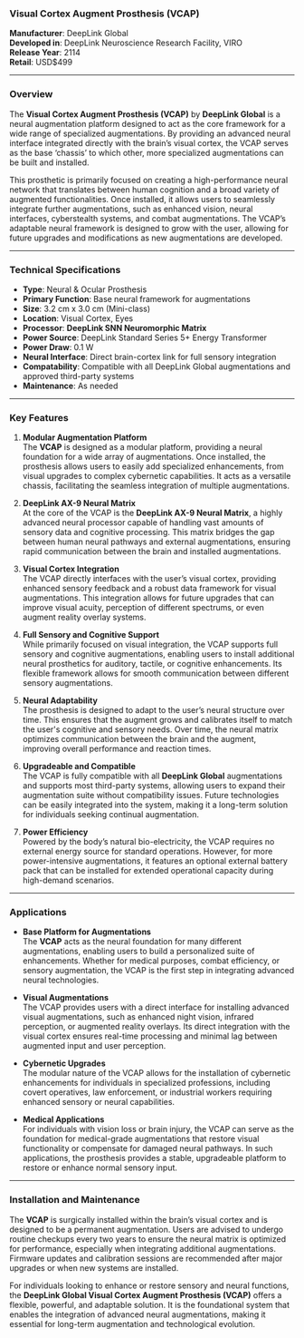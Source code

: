 ### **Visual Cortex Augment Prosthesis (VCAP)**

**Manufacturer**: DeepLink Global  
**Developed in**: DeepLink Neuroscience Research Facility, VIRO  
**Release Year**: 2114   
**Retail**: USD$499

---

### Overview

The **Visual Cortex Augment Prosthesis (VCAP)** by **DeepLink Global** is a neural augmentation platform designed to act as the core framework for a wide range of specialized augmentations. By providing an advanced neural interface integrated directly with the brain’s visual cortex, the VCAP serves as the base ‘chassis’ to which other, more specialized augmentations can be built and installed.

This prosthetic is primarily focused on creating a high-performance neural network that translates between human cognition and a broad variety of augmented functionalities. Once installed, it allows users to seamlessly integrate further augmentations, such as enhanced vision, neural interfaces, cyberstealth systems, and combat augmentations. The VCAP’s adaptable neural framework is designed to grow with the user, allowing for future upgrades and modifications as new augmentations are developed.

---

### Technical Specifications

- **Type**: Neural & Ocular Prosthesis  
- **Primary Function**: Base neural framework for augmentations  
- **Size**: 3.2 cm x 3.0 cm (Mini-class)  
- **Location**: Visual Cortex, Eyes
- **Processor**: **DeepLink SNN Neuromorphic Matrix**  
- **Power Source**: DeepLink Standard Series 5+ Energy Transformer
- **Power Draw**: 0.1 W
- **Neural Interface**: Direct brain-cortex link for full sensory integration  
- **Compatability**: Compatible with all DeepLink Global augmentations and approved third-party systems  
- **Maintenance**: As needed  

---

### Key Features

1. **Modular Augmentation Platform**  
   The **VCAP** is designed as a modular platform, providing a neural foundation for a wide array of augmentations. Once installed, the prosthesis allows users to easily add specialized enhancements, from visual upgrades to complex cybernetic capabilities. It acts as a versatile chassis, facilitating the seamless integration of multiple augmentations.

2. **DeepLink AX-9 Neural Matrix**  
   At the core of the VCAP is the **DeepLink AX-9 Neural Matrix**, a highly advanced neural processor capable of handling vast amounts of sensory data and cognitive processing. This matrix bridges the gap between human neural pathways and external augmentations, ensuring rapid communication between the brain and installed augmentations.

3. **Visual Cortex Integration**  
   The VCAP directly interfaces with the user’s visual cortex, providing enhanced sensory feedback and a robust data framework for visual augmentations. This integration allows for future upgrades that can improve visual acuity, perception of different spectrums, or even augment reality overlay systems.

4. **Full Sensory and Cognitive Support**  
   While primarily focused on visual integration, the VCAP supports full sensory and cognitive augmentations, enabling users to install additional neural prosthetics for auditory, tactile, or cognitive enhancements. Its flexible framework allows for smooth communication between different sensory augmentations.

5. **Neural Adaptability**  
   The prosthesis is designed to adapt to the user’s neural structure over time. This ensures that the augment grows and calibrates itself to match the user's cognitive and sensory needs. Over time, the neural matrix optimizes communication between the brain and the augment, improving overall performance and reaction times.

6. **Upgradeable and Compatible**  
   The VCAP is fully compatible with all **DeepLink Global** augmentations and supports most third-party systems, allowing users to expand their augmentation suite without compatibility issues. Future technologies can be easily integrated into the system, making it a long-term solution for individuals seeking continual augmentation.

7. **Power Efficiency**  
   Powered by the body’s natural bio-electricity, the VCAP requires no external energy source for standard operations. However, for more power-intensive augmentations, it features an optional external battery pack that can be installed for extended operational capacity during high-demand scenarios.

---

### Applications

- **Base Platform for Augmentations**  
   The **VCAP** acts as the neural foundation for many different augmentations, enabling users to build a personalized suite of enhancements. Whether for medical purposes, combat efficiency, or sensory augmentation, the VCAP is the first step in integrating advanced neural technologies.

- **Visual Augmentations**  
   The VCAP provides users with a direct interface for installing advanced visual augmentations, such as enhanced night vision, infrared perception, or augmented reality overlays. Its direct integration with the visual cortex ensures real-time processing and minimal lag between augmented input and user perception.

- **Cybernetic Upgrades**  
   The modular nature of the VCAP allows for the installation of cybernetic enhancements for individuals in specialized professions, including covert operatives, law enforcement, or industrial workers requiring enhanced sensory or neural capabilities.

- **Medical Applications**  
   For individuals with vision loss or brain injury, the VCAP can serve as the foundation for medical-grade augmentations that restore visual functionality or compensate for damaged neural pathways. In such applications, the prosthesis provides a stable, upgradeable platform to restore or enhance normal sensory input.

---

### Installation and Maintenance

The **VCAP** is surgically installed within the brain’s visual cortex and is designed to be a permanent augmentation. Users are advised to undergo routine checkups every two years to ensure the neural matrix is optimized for performance, especially when integrating additional augmentations. Firmware updates and calibration sessions are recommended after major upgrades or when new systems are installed.

For individuals looking to enhance or restore sensory and neural functions, the **DeepLink Global Visual Cortex Augment Prosthesis (VCAP)** offers a flexible, powerful, and adaptable solution. It is the foundational system that enables the integration of advanced neural augmentations, making it essential for long-term augmentation and technological evolution.
